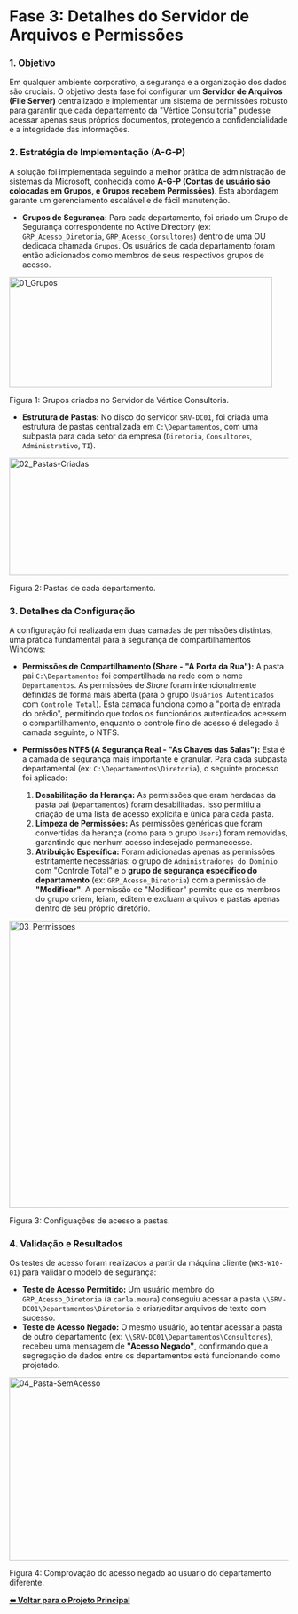 # Fase 3: Detalhes do Servidor de Arquivos e Permissões

### 1. Objetivo

Em qualquer ambiente corporativo, a segurança e a organização dos dados são cruciais. O objetivo desta fase foi configurar um **Servidor de Arquivos (File Server)** centralizado e implementar um sistema de permissões robusto para garantir que cada departamento da "Vértice Consultoria" pudesse acessar apenas seus próprios documentos, protegendo a confidencialidade e a integridade das informações.

### 2. Estratégia de Implementação (A-G-P)

A solução foi implementada seguindo a melhor prática de administração de sistemas da Microsoft, conhecida como **A-G-P (Contas de usuário são colocadas em Grupos, e Grupos recebem Permissões)**. Esta abordagem garante um gerenciamento escalável e de fácil manutenção.

* **Grupos de Segurança:** Para cada departamento, foi criado um Grupo de Segurança correspondente no Active Directory (ex: `GRP_Acesso_Diretoria`, `GRP_Acesso_Consultores`) dentro de uma OU dedicada chamada `Grupos`. Os usuários de cada departamento foram então adicionados como membros de seus respectivos grupos de acesso.

<img width="474" height="199" alt="01_Grupos" src="https://github.com/user-attachments/assets/e4e2704b-13a6-4259-8785-e325c657af33" />

Figura 1: Grupos criados no Servidor da Vértice Consultoria.

* **Estrutura de Pastas:** No disco do servidor `SRV-DC01`, foi criada uma estrutura de pastas centralizada em `C:\Departamentos`, com uma subpasta para cada setor da empresa (`Diretoria`, `Consultores`, `Administrativo`, `TI`).

<img width="663" height="212" alt="02_Pastas-Criadas" src="https://github.com/user-attachments/assets/da4f7da0-ed85-42fb-b4da-68ec696c74c2" />

Figura 2: Pastas de cada departamento.

### 3. Detalhes da Configuração

A configuração foi realizada em duas camadas de permissões distintas, uma prática fundamental para a segurança de compartilhamentos Windows:

* **Permissões de Compartilhamento (Share - "A Porta da Rua"):** A pasta pai `C:\Departamentos` foi compartilhada na rede com o nome `Departamentos`. As permissões de *Share* foram intencionalmente definidas de forma mais aberta (para o grupo `Usuários Autenticados` com `Controle Total`). Esta camada funciona como a "porta de entrada do prédio", permitindo que todos os funcionários autenticados acessem o compartilhamento, enquanto o controle fino de acesso é delegado à camada seguinte, o NTFS.

* **Permissões NTFS (A Segurança Real - "As Chaves das Salas"):** Esta é a camada de segurança mais importante e granular. Para cada subpasta departamental (ex: `C:\Departamentos\Diretoria`), o seguinte processo foi aplicado:
    1.  **Desabilitação da Herança:** As permissões que eram herdadas da pasta pai (`Departamentos`) foram desabilitadas. Isso permitiu a criação de uma lista de acesso explícita e única para cada pasta.
    2.  **Limpeza de Permissões:** As permissões genéricas que foram convertidas da herança (como para o grupo `Users`) foram removidas, garantindo que nenhum acesso indesejado permanecesse.
    3.  **Atribuição Específica:** Foram adicionadas apenas as permissões estritamente necessárias: o grupo de `Administradores do Domínio` com "Controle Total" e o **grupo de segurança específico do departamento** (ex: `GRP_Acesso_Diretoria`) com a permissão de **"Modificar"**. A permissão de "Modificar" permite que os membros do grupo criem, leiam, editem e excluam arquivos e pastas apenas dentro de seu próprio diretório.

<img width="762" height="518" alt="03_Permissoes" src="https://github.com/user-attachments/assets/d248ae47-621e-4305-b14b-9184c4f02de3" />

Figura 3: Configuações de acesso a pastas.

### 4. Validação e Resultados

Os testes de acesso foram realizados a partir da máquina cliente (`WKS-W10-01`) para validar o modelo de segurança:

* **Teste de Acesso Permitido:** Um usuário membro do `GRP_Acesso_Diretoria` (a `carla.moura`) conseguiu acessar a pasta `\\SRV-DC01\Departamentos\Diretoria` e criar/editar arquivos de texto com sucesso.
* **Teste de Acesso Negado:** O mesmo usuário, ao tentar acessar a pasta de outro departamento (ex: `\\SRV-DC01\Departamentos\Consultores`), recebeu uma mensagem de **"Acesso Negado"**, confirmando que a segregação de dados entre os departamentos está funcionando como projetado.

<img width="630" height="330" alt="04_Pasta-SemAcesso" src="https://github.com/user-attachments/assets/8c042fbb-9053-4cea-ac08-3c7bb6c726c0" />

Figura 4: Comprovação do acesso negado ao usuario do departamento diferente. 

**[⬅️ Voltar para o Projeto Principal](../README.md)**

